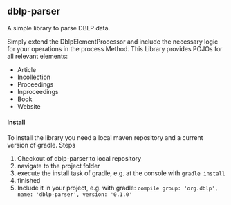 ## dblp-parser
A simple library to parse DBLP data.

Simply extend the DblpElementProcessor and include the necessary logic for your operations in the process Method.
This Library provides POJOs for all relevant elements:
+ Article
+ Incollection
+ Proceedings
+ Inproceedings
+ Book
+ Website

#### Install
To install the library you need a local maven repository and a current version of gradle.
Steps

1. Checkout of dblp-parser to local repository
2. navigate to the project folder
3. execute the install task of gradle, e.g. at the console with ```gradle install```
4. finished
5. Include it in your project, e.g. with gradle: 
   ```compile group: 'org.dblp', name: 'dblp-parser', version: '0.1.0'```
